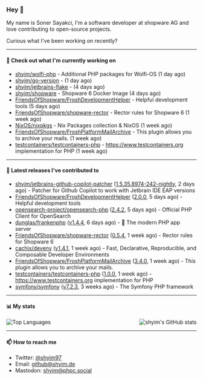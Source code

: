### Hey 👋

My name is Soner Sayakci, I'm a software developer at shopware AG and love contributing to open-source projects.

Curious what I've been working on recently?

---

#### 👷 Check out what I'm currently working on

- [shyim/wolfi-php](https://github.com/shyim/wolfi-php) - Additional PHP packages for Wolfi-OS (1 day ago)
- [shyim/go-version](https://github.com/shyim/go-version) -  (1 day ago)
- [shyim/jetbrains-flake](https://github.com/shyim/jetbrains-flake) -  (4 days ago)
- [shyim/shopware](https://github.com/shyim/shopware) - Shopware 6 Docker Image (4 days ago)
- [FriendsOfShopware/FroshDevelopmentHelper](https://github.com/FriendsOfShopware/FroshDevelopmentHelper) - Helpful development tools (5 days ago)
- [FriendsOfShopware/shopware-rector](https://github.com/FriendsOfShopware/shopware-rector) - Rector rules for Shopware 6 (1 week ago)
- [NixOS/nixpkgs](https://github.com/NixOS/nixpkgs) - Nix Packages collection &amp; NixOS (1 week ago)
- [FriendsOfShopware/FroshPlatformMailArchive](https://github.com/FriendsOfShopware/FroshPlatformMailArchive) - This plugin allows you to archive your mails. (1 week ago)
- [testcontainers/testcontainers-php](https://github.com/testcontainers/testcontainers-php) - https://www.testcontainers.org implementation for PHP (1 week ago)

---

#### 🔭 Latest releases I've contributed to

- [shyim/jetbrains-github-copilot-patcher](https://github.com/shyim/jetbrains-github-copilot-patcher) ([1.5.35.8974-242-nightly](https://github.com/shyim/jetbrains-github-copilot-patcher/releases/tag/1.5.35.8974-242-nightly), 2 days ago) - Patcher for Github Copilot to work with Jetbrain IDE EAP versions
- [FriendsOfShopware/FroshDevelopmentHelper](https://github.com/FriendsOfShopware/FroshDevelopmentHelper) ([2.0.0](https://github.com/FriendsOfShopware/FroshDevelopmentHelper/releases/tag/2.0.0), 5 days ago) - Helpful development tools
- [opensearch-project/opensearch-php](https://github.com/opensearch-project/opensearch-php) ([2.4.2](https://github.com/opensearch-project/opensearch-php/releases/tag/2.4.2), 5 days ago) - Official PHP Client for OpenSearch
- [dunglas/frankenphp](https://github.com/dunglas/frankenphp) ([v1.4.4](https://github.com/dunglas/frankenphp/releases/tag/v1.4.4), 6 days ago) - 🧟 The modern PHP app server
- [FriendsOfShopware/shopware-rector](https://github.com/FriendsOfShopware/shopware-rector) ([0.5.4](https://github.com/FriendsOfShopware/shopware-rector/releases/tag/0.5.4), 1 week ago) - Rector rules for Shopware 6
- [cachix/devenv](https://github.com/cachix/devenv) ([v1.4.1](https://github.com/cachix/devenv/releases/tag/v1.4.1), 1 week ago) - Fast, Declarative, Reproducible, and Composable Developer Environments
- [FriendsOfShopware/FroshPlatformMailArchive](https://github.com/FriendsOfShopware/FroshPlatformMailArchive) ([3.4.0](https://github.com/FriendsOfShopware/FroshPlatformMailArchive/releases/tag/3.4.0), 1 week ago) - This plugin allows you to archive your mails.
- [testcontainers/testcontainers-php](https://github.com/testcontainers/testcontainers-php) ([1.0.0](https://github.com/testcontainers/testcontainers-php/releases/tag/1.0.0), 1 week ago) - https://www.testcontainers.org implementation for PHP
- [symfony/symfony](https://github.com/symfony/symfony) ([v7.2.3](https://github.com/symfony/symfony/releases/tag/v7.2.3), 3 weeks ago) - The Symfony PHP framework

---

#### 📊 My stats

<img align="right" alt="shyim's GitHub stats" src="https://github-readme-stats.vercel.app/api?username=shyim&count_private=1&show_icons=true&" />

![Top Languages](https://github-readme-stats.vercel.app/api/top-langs/?username=shyim)

---

#### 📫 How to reach me

- Twitter: [@shyim97](https://twitter.com/shyim97)
- Email: [github@shyim.de](mailto://github@shyim.de)
- Mastodon: <a rel="me" href="https://phpc.social/@shyim">shyim@phpc.social</a>
